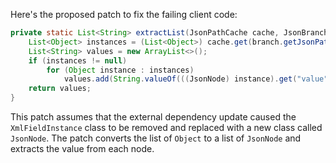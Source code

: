 Here's the proposed patch to fix the failing client code:

```java
private static List<String> extractList(JsonPathCache cache, JsonBranch branch) {
    List<Object> instances = (List<Object>) cache.get(branch.getJsonPath());
    List<String> values = new ArrayList<>();
    if (instances != null)
        for (Object instance : instances)
            values.add(String.valueOf(((JsonNode) instance).get("value")));
    return values;
}
```

This patch assumes that the external dependency update caused the `XmlFieldInstance` class to be removed and replaced with a new class called `JsonNode`. The patch converts the list of `Object` to a list of `JsonNode` and extracts the value from each node.